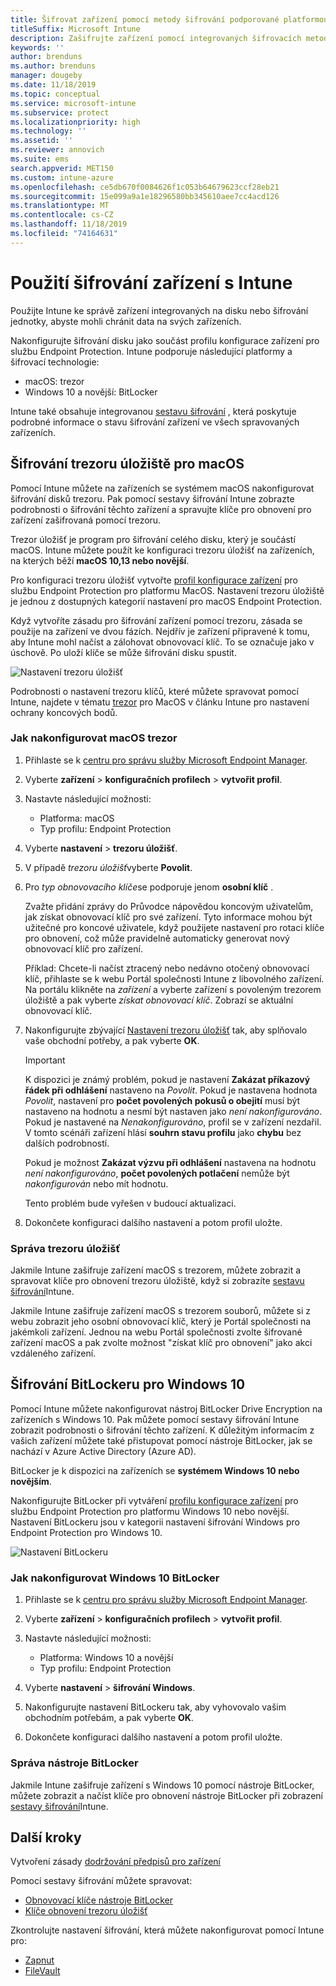 ```yaml
---
title: Šifrovat zařízení pomocí metody šifrování podporované platformou
titleSuffix: Microsoft Intune
description: Zašifrujte zařízení pomocí integrovaných šifrovacích metod, jako je BitLocker nebo trezoru klíčů, a spravujte klíče pro obnovení těchto zašifrovaných zařízení z portálu Intune.
keywords: ''
author: brenduns
ms.author: brenduns
manager: dougeby
ms.date: 11/18/2019
ms.topic: conceptual
ms.service: microsoft-intune
ms.subservice: protect
ms.localizationpriority: high
ms.technology: ''
ms.assetid: ''
ms.reviewer: annovich
ms.suite: ems
search.appverid: MET150
ms.custom: intune-azure
ms.openlocfilehash: ce5db670f0084626f1c053b64679623ccf28eb21
ms.sourcegitcommit: 15e099a9a1e18296580bb345610aee7cc4acd126
ms.translationtype: MT
ms.contentlocale: cs-CZ
ms.lasthandoff: 11/18/2019
ms.locfileid: "74164631"
---
```

# <a name="use-device-encryption-with-intune"></a>Použití šifrování zařízení s Intune  

Použijte Intune ke správě zařízení integrovaných na disku nebo šifrování jednotky, abyste mohli chránit data na svých zařízeních.

Nakonfigurujte šifrování disku jako součást profilu konfigurace zařízení pro službu Endpoint Protection. Intune podporuje následující platformy a šifrovací technologie:

- macOS: trezor
- Windows 10 a novější: BitLocker

Intune také obsahuje integrovanou [sestavu šifrování](encryption-monitor.md) , která poskytuje podrobné informace o stavu šifrování zařízení ve všech spravovaných zařízeních.

## <a name="filevault-encryption-for-macos"></a>Šifrování trezoru úložiště pro macOS

Pomocí Intune můžete na zařízeních se systémem macOS nakonfigurovat šifrování disků trezoru. Pak pomocí sestavy šifrování Intune zobrazte podrobnosti o šifrování těchto zařízení a spravujte klíče pro obnovení pro zařízení zašifrovaná pomocí trezoru.

Trezor úložišť je program pro šifrování celého disku, který je součástí macOS. Intune můžete použít ke konfiguraci trezoru úložišť na zařízeních, na kterých běží **macOS 10,13 nebo novější**.

Pro konfiguraci trezoru úložišť vytvořte [profil konfigurace zařízení](../configuration/device-profile-create.md) pro službu Endpoint Protection pro platformu MacOS. Nastavení trezoru úložiště je jednou z dostupných kategorií nastavení pro macOS Endpoint Protection.

Když vytvoříte zásadu pro šifrování zařízení pomocí trezoru, zásada se použije na zařízení ve dvou fázích. Nejdřív je zařízení připravené k tomu, aby Intune mohl načíst a zálohovat obnovovací klíč. To se označuje jako v úschově. Po uloží klíče se může šifrování disku spustit.

![Nastavení trezoru úložišť](./media/encrypt-devices/filevault-settings.png)

Podrobnosti o nastavení trezoru klíčů, které můžete spravovat pomocí Intune, najdete v tématu [trezor](endpoint-protection-macos.md#filevault) pro MacOS v článku Intune pro nastavení ochrany koncových bodů.

### <a name="how-to-configure-macos-filevault"></a>Jak nakonfigurovat macOS trezor

1. Přihlaste se k [centru pro správu služby Microsoft Endpoint Manager](https://go.microsoft.com/fwlink/?linkid=2109431).

2. Vyberte **zařízení** > **konfiguračních profilech** > **vytvořit profil**.

3. Nastavte následující možnosti:

   - Platforma: macOS
   - Typ profilu: Endpoint Protection

4. Vyberte **nastavení** > **trezoru úložišť**.

5. V případě *trezoru úložišť*vyberte **Povolit**.

6. Pro *typ obnovovacího klíče*se podporuje jenom **osobní klíč** .

   Zvažte přidání zprávy do Průvodce nápovědou koncovým uživatelům, jak získat obnovovací klíč pro své zařízení. Tyto informace mohou být užitečné pro koncové uživatele, když použijete nastavení pro rotaci klíče pro obnovení, což může pravidelně automaticky generovat nový obnovovací klíč pro zařízení.

   Příklad: Chcete-li načíst ztracený nebo nedávno otočený obnovovací klíč, přihlaste se k webu Portál společnosti Intune z libovolného zařízení. Na portálu klikněte na *zařízení* a vyberte zařízení s povoleným trezorem úložiště a pak vyberte *získat obnovovací klíč*. Zobrazí se aktuální obnovovací klíč.  

7. Nakonfigurujte zbývající [Nastavení trezoru úložišť](endpoint-protection-macos.md#filevault) tak, aby splňovalo vaše obchodní potřeby, a pak vyberte **OK**.

   > [!IMPORTANT]
   > K dispozici je známý problém, pokud je nastavení **Zakázat příkazový řádek při odhlášení** nastaveno na *Povolit*. Pokud je nastavena hodnota *Povolit*, nastavení pro **počet povolených pokusů o obejití** musí být nastaveno na hodnotu a nesmí být nastaven jako *není nakonfigurováno*. Pokud je nastavené na *Nenakonfigurováno*, profil se v zařízení nezdařil. V tomto scénáři zařízení hlásí **souhrn stavu profilu** jako **chybu** bez dalších podrobností.
   >
   > Pokud je možnost **Zakázat výzvu při odhlášení** nastavena na hodnotu *není nakonfigurováno*, **počet povolených potlačení** nemůže být *nakonfigurován* nebo mít hodnotu.
   >
   > Tento problém bude vyřešen v budoucí aktualizaci.

8. Dokončete konfiguraci dalšího nastavení a potom profil uložte.  

### <a name="manage-filevault"></a>Správa trezoru úložišť

Jakmile Intune zašifruje zařízení macOS s trezorem, můžete zobrazit a spravovat klíče pro obnovení trezoru úložiště, když si zobrazíte [sestavu šifrování](encryption-monitor.md)Intune.

Jakmile Intune zašifruje zařízení macOS s trezorem souborů, můžete si z webu zobrazit jeho osobní obnovovací klíč, který je Portál společnosti na jakémkoli zařízení. Jednou na webu Portál společnosti zvolte šifrované zařízení macOS a pak zvolte možnost "získat klíč pro obnovení" jako akci vzdáleného zařízení.

## <a name="bitlocker-encryption-for-windows-10"></a>Šifrování BitLockeru pro Windows 10

Pomocí Intune můžete nakonfigurovat nástroj BitLocker Drive Encryption na zařízeních s Windows 10. Pak můžete pomocí sestavy šifrování Intune zobrazit podrobnosti o šifrování těchto zařízení. K důležitým informacím z vašich zařízení můžete také přistupovat pomocí nástroje BitLocker, jak se nachází v Azure Active Directory (Azure AD).

BitLocker je k dispozici na zařízeních se **systémem Windows 10 nebo novějším**.

Nakonfigurujte BitLocker při vytváření [profilu konfigurace zařízení](../configuration/device-profile-create.md) pro službu Endpoint Protection pro platformu Windows 10 nebo novější. Nastavení BitLockeru jsou v kategorii nastavení šifrování Windows pro Endpoint Protection pro Windows 10.

![Nastavení BitLockeru](./media/encrypt-devices/bitlocker-settings.png)

### <a name="how-to-configure-windows-10-bitlocker"></a>Jak nakonfigurovat Windows 10 BitLocker

1. Přihlaste se k [centru pro správu služby Microsoft Endpoint Manager](https://go.microsoft.com/fwlink/?linkid=2109431).

2. Vyberte **zařízení** > **konfiguračních profilech** > **vytvořit profil**.

3. Nastavte následující možnosti:

   - Platforma: Windows 10 a novější
   - Typ profilu: Endpoint Protection

4. Vyberte **nastavení** > **šifrování Windows**.

5. Nakonfigurujte nastavení BitLockeru tak, aby vyhovovalo vašim obchodním potřebám, a pak vyberte **OK**.

6. Dokončete konfiguraci dalšího nastavení a potom profil uložte.

### <a name="manage-bitlocker"></a>Správa nástroje BitLocker  

Jakmile Intune zašifruje zařízení s Windows 10 pomocí nástroje BitLocker, můžete zobrazit a načíst klíče pro obnovení nástroje BitLocker při zobrazení [sestavy šifrování](encryption-monitor.md)Intune.

## <a name="next-steps"></a>Další kroky

Vytvoření zásady [dodržování předpisů pro zařízení](compliance-policy-create-windows.md)

Pomocí sestavy šifrování můžete spravovat:

- [Obnovovací klíče nástroje BitLocker](encryption-monitor.md#bitlocker-recovery-keys)
- [Klíče obnovení trezoru úložišť](encryption-monitor.md#filevault-recovery-keys)

Zkontrolujte nastavení šifrování, která můžete nakonfigurovat pomocí Intune pro:

- [Zapnut](endpoint-protection-windows-10.md#windows-encryption)
- [FileVault](endpoint-protection-macos.md#filevault)